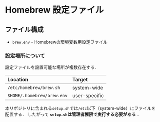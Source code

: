 # Homebrew 設定ファイル

## ファイル構成

*   `brew.env` - Homebrewの環境変数用設定ファイル

### 設定場所について

設定ファイルを設置可能な場所が複数存在する．

| Location | Target |
| :-- | :-- |
| `/etc/homebrew/brew.sh` | system-wide |
| `$HOME/.homebrew/brew.env` | user-specific |

本リポジトリに含まれる`setup.sh`では`/etc`以下（system-wide）にファイルを配置する．
したがって **`setup.sh`は管理者権限で実行する必要がある** ．
